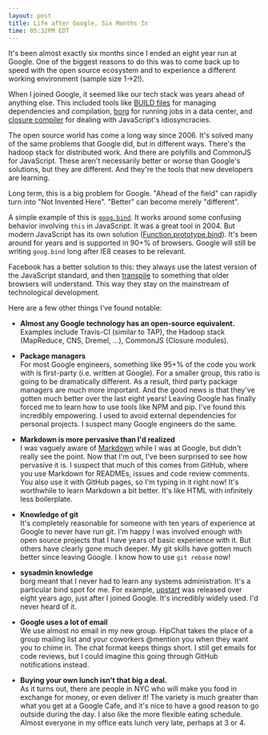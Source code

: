 ```yaml
---
layout: post
title: Life after Google, Six Months In
time: 05:32PM EDT
---
```


It's been almost exactly six months since I ended an eight year run at Google.
One of the biggest reasons to do this was to come back up to speed with the
open source ecosystem and to experience a different working environment (sample size 1→2!).

When I joined Google, it seemed like our tech stack was years ahead of anything
else. This included tools like [BUILD files][1] for managing dependencies and
compilation, [borg][2] for running jobs in a data center, and [closure
compiler][3] for dealing with JavaScript's idiosyncracies.

The open source world has come a long way since 2006. It's solved many of the
same problems that Google did, but in different ways. There's the hadoop stack
for distributed work. And there are polyfills and CommonJS for JavaScript.
These aren't necessarily better or worse than Google's solutions, but they are
different. And they're the tools that new developers are learning.

Long term, this is a big problem for Google. "Ahead of the field" can rapidly
turn into "Not Invented Here". "Better" can become merely "different".

A simple example of this is [`goog.bind`][4]. It works around some confusing
behavior involving `this` in JavaScript. It was a great tool in 2004. But
modern JavaScript has its own solution ([Function.prototype.bind][5]).  It's
been around for years and is supported in 90+% of browsers. Google will still
be writing `goog.bind` long after IE8 ceases to be relevant.

Facebook has a better solution to this: they always use the latest version of
the JavaScript standard, and then [transpile][6] to something that older
browsers will understand. This way they stay on the mainstream of technological
development.

Here are a few other things I've found notable:

- **Almost any Google technology has an open-source equivalent.**<br>
  Examples include Travis-CI (similar to TAP), the Hadoop stack (MapReduce,
  CNS, Dremel, …), CommonJS (Closure modules).

- **Package managers**<br>
  For most Google engineers, something like 95+% of the code you work with is
  first-party (i.e. written at Google). For a smaller group, this ratio is
  going to be dramatically different. As a result, third party package managers
  are much more important. And the good news is that they've gotten much better
  over the last eight years! Leaving Google has finally forced me to learn how
  to use tools like NPM and pip. I've found this incredibly empowering. I used
  to avoid external dependencies for personal projects. I suspect many Google
  engineers do the same.

- **Markdown is more pervasive than I'd realized**<br>
  I was vaguely aware of [Markdown][8] while I was at Google, but didn't really see
  the point. Now that I'm out, I've been surprised to see how pervasive it is.
  I suspect that much of this comes from GitHub, where you use Markdown for
  READMEs, issues and code review comments. You also use it with GitHub pages,
  so I'm typing in it right now! It's worthwhile to learn Markdown a bit
  better. It's like HTML with infinitely less boilerplate.

- **Knowledge of git**<br>
  It's completely reasonable for someone with ten years of experience at Google
  to never have run git. I'm happy I was involved enough with open source
  projects that I have years of basic experience with it. But others have
  clearly gone much deeper. My git skills have gotten much better since leaving
  Google. I know how to use `git rebase` now!

- **sysadmin knowledge**<br>
  borg meant that I never had to learn any systems administration. It's a
  particular bind spot for me. For example, [upstart][7] was released over eight
  years ago, just after I joined Google. It's incredibly widely used. I'd never
  heard of it.

- **Google uses a lot of email**<br>
  We use almost no email in my new group. HipChat takes the place of a group
  mailing list and your coworkers @mention you when they want you to chime in.
  The chat format keeps things short. I still get emails for code reviews, but
  I could imagine this going through GitHub notifications instead.

- **Buying your own lunch isn't that big a deal.**<br>
  As it turns out, there are people in NYC who will make you food in exchange
  for money, or even deliver it! The variety is much greater than what you get
  at a Google Cafe, and it's nice to have a good reason to go outside during
  the day. I also like the more flexible eating schedule. Almost everyone in my
  office eats lunch very late, perhaps at 3 or 4.



[1]: http://google-engtools.blogspot.com/2011/08/build-in-cloud-how-build-system-works.html
[2]: http://www.quora.com/What-is-Borg-at-Google
[3]: https://developers.google.com/closure/compiler/
[4]: http://docs.closure-library.googlecode.com/git/namespace_goog.html
[5]: https://developer.mozilla.org/en-US/docs/Web/JavaScript/Reference/Global_Objects/Function/bind
[6]: https://github.com/facebook/jstransform
[7]: http://upstart.ubuntu.com/
[8]: http://daringfireball.net/projects/markdown/
